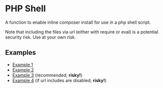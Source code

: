 # PHP Shell

A function to enable inline composer install for use in a php shell script.

Note that including the files via url (either with require or eval) is a potential security risk.
Use at your own risk.

## Examples

* [Example 1](tests/example-1-shell.php)
* [Example 2](tests/example-2-shell.php)
* [Example 3](tests/example-3-shell.php) (recommended; **risky!**)
* [Example 4](tests/example-4-shell.php) (if url includes are disabled; **risky!**)
